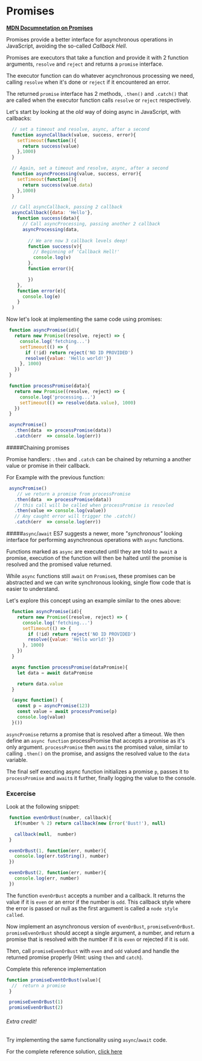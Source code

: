 # Promises

[**MDN Documnetation on Promises**](https://developer.mozilla.org/en/docs/Web/JavaScript/Reference/Global_Objects/Promise)

Promises provide a better interface for asynchronous operations in JavaScript, avoiding the so-called *Callback Hell*.

Promises are executors that take a function and provide it with 2 function arguments, `resolve` and `reject` and returns a `promise` interface.

The executor function can do whatever acynchronous processing we need, calling `resolve` when it's done or `reject` if it encountered an error.

The returned `promise` interface has 2 methods, `.then()` and `.catch()` that are called when the executor function calls `resolve` or `reject` respectively.

Let's start by looking at the *old* way of doing async in JavaScript, with callbacks:
```javascript
  // set a timeout and resolve, async, after a second
  function asyncCallback(value, success, error){
    setTimeout(function(){
      return success(value)
    },1000)
  }

  // Again, set a timeout and resolve, async, after a second
  function asyncProcessing(value, success, error){
    setTimeout(function(){
      return success(value.data)
    },1000)
  }

  // Call asyncCallback, passing 2 callback
  asyncCallback({data: 'Hello'},
    function success(data){
      // Call asyncProcessing, passing another 2 callback
      asyncProcessing(data,
        
        // We are now 3 callback levels deep!
        function success(v){
          // Beginning of 'Callback Hell!'
          console.log(v)
        },
        function error(){

        })
    },
    function error(e){
      console.log(e)
    }
  )
```

Now let's look at implementing the same code using promises:

```javascript
 function asyncPromise(id){
   return new Promise((resolve, reject) => {
     console.log('fetching...')
     setTimeout(() => {
       if (!id) return reject('NO ID PROVIDED')
       resolve({value: 'Hello world!'})
     }, 1000)
   })
 }

 function processPromise(data){
   return new Promise((resolve, reject) => {
     console.log('processing...')
     setTimeout(() => resolve(data.value), 1000)
   })
 }

 asyncPromise()
   .then(data  => processPromise(data))
   .catch(err  => console.log(err))

```

#####Chaining promises

Promise handlers: `.then` and `.catch` can be chained by returning a another value or promise in their callback.

For Example with the previous function:
```javascript
 asyncPromise()
    // we return a promise from processPromise
   .then(data  => processPromise(data))
   // this call will be called when processPromise is resovled
   .then(value => console.log(value))
   // Any caught error will trigger the .catch()
   .catch(err  => console.log(err))
```


#####`async`/`await`
ES7 suggests a newer, more *"synchronous"* looking interface for performing asynchronous operations with `async` functions.

Functions marked as `async` are executed until they are told to `await` a promise, execution of the function will then be halted until the promise is resolved and the promised value returned.

While `async` functions still `await` on `Promise`s, these promises can be abstracted and we can write synchronous looking, single flow code that is easier to understand.

Let's explore this concept using an example similar to the ones above:
```javascript
  function asyncPromise(id){
    return new Promise((resolve, reject) => {
      console.log('fetching...')
      setTimeout(() => {
        if (!id) return reject('NO ID PROVIDED')
        resolve({value: 'Hello world!'})
      }, 1000)
    })
  }

  async function processPromise(dataPromise){
    let data = await dataPromise

    return data.value
  }

  (async function() {
    const p = asyncPromise(123)
    const value = await processPromise(p)
    console.log(value)
  }())
```

`asyncPromise` returns a promise that is resolved after a timeout. We then define an `async function` processPromise that accepts a promise as it's only argument.
`processPromise` then `await`s the promised value, similar to calling `.then()` on the promise, and assigns the resolved value to the `data` variable.

The final self executing async function initializes a promise `p`, passes it to `processPromise` and `await`s it further, finally logging the value to the console.

### Excercise

Look at the following snippet:
```javascript
 function evenOrBust(number, callback){
   if(number % 2) return callback(new Error('Bust!'), null)

   callback(null,  number)
 }

 evenOrBust(1, function(err, number){
   console.log(err.toString(), number)
 })

 evenOrBust(2, function(err, number){
   console.log(err, number)
 })
```

The function `evenOrBust` accepts a number and a callback. It returns the value if it is `even` or an error if the number is `odd`. This callback style where the error is passed or null as the first argument is called a `node style called`.

Now implement an asynchronous version of `evenOrBust`, `promiseEvenOrBust`. `promiseEvenOrBust` should accept a single argument, a number, and return a promise that is resolved with the number if it is `even` or rejected if it is `odd`.

Then, call `promiseEvenOrBust` with `even` and `odd` valued and handle the returned promise properly (Hint: using `then` and `catch`).

Complete this reference implementation
```javascript
function promiseEventOrBust(value){
  //  return a promise
 }

 promiseEvenOrBust(1)
 promiseEvenOrBust(2)
```

###### Extra credit!
Try implementing the same functionality using `async`/`await` code.


 For the complete reference solution, [click here](https://github.com/BarakChamo/es-next-workshop/edit/master/chapters/5-promises/solution.md)
